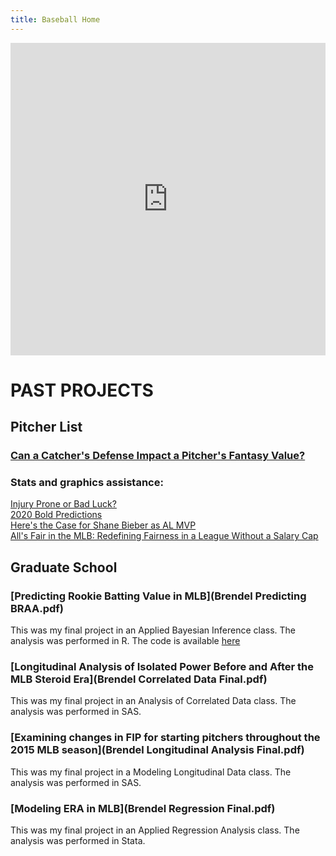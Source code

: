 ```yaml
---
title: Baseball Home
---
```

<script src="https://embed.pickaxeproject.com/axe/scripts/masterpage.js"></script>
<iframe id=3NPYY7GG44 loading="eager" src="https://embed.pickaxeproject.com/axe?id=Explaining_a_Concept_UEXZV&mode=embed_gold&theme=light&opacity=100&font_header=Real+Head+Pro&font_body=Real+Head+Pro&font_labels=Real+Head+Pro&font_button=Real+Head+Pro&host=beta" width="100%" height="500px" onMouseOver="this.style.boxShadow='0 2px 2px 1px rgba(0,0,0,0.2)'" onMouseOut="this.style.boxShadow='none'" style="border:0;transition:.3s;" frameBorder="0"></iframe>
<script>
	iFrameResize({heightCalculationMethod:'taggedElement' }, '#3NPYY7GG44')
</script>

# PAST PROJECTS

## Pitcher List

### [Can a Catcher's Defense Impact a Pitcher's Fantasy Value?](https://www.pitcherlist.com/going-deep-can-a-catchers-defense-impact-a-pitchers-fantasy-production/)

### Stats and graphics assistance:  
[Injury Prone or Bad Luck?](https://www.pitcherlist.com/injury-prone-or-bad-luck-part-1/)  
[2020 Bold Predictions](https://www.pitcherlist.com/james-schianos-big-and-bold-predictions/)  
[Here's the Case for Shane Bieber as AL MVP](https://www.pitcherlist.com/heres-the-case-for-shane-bieber-as-al-mvp/)  
[All's Fair in the MLB: Redefining Fairness in a League Without a Salary Cap](https://www.pitcherlist.com/alls-fair-in-mlb-redefining-fairness-in-a-league-without-a-salary-cap/)

## Graduate School

### [Predicting Rookie Batting Value in MLB](Brendel Predicting BRAA.pdf)
This was my final project in an Applied Bayesian Inference class. The analysis was performed in R. The code is available [here](https://github.com/pcbrendel/baseballanalysis)

### [Longitudinal Analysis of Isolated Power Before and After the MLB Steroid Era](Brendel Correlated Data Final.pdf)
This was my final project in an Analysis of Correlated Data class. The analysis was performed in SAS.

### [Examining changes in FIP for starting pitchers throughout the 2015 MLB season](Brendel Longitudinal Analysis Final.pdf)
This was my final project in a Modeling Longitudinal Data class. The analysis was performed in SAS.

### [Modeling ERA in MLB](Brendel Regression Final.pdf)
This was my final project in an Applied Regression Analysis class. The analysis was performed in Stata.


